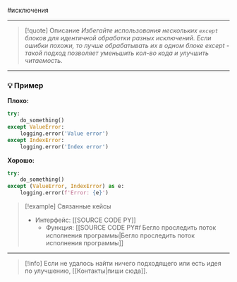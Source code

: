 #исключения
***

>[!quote] Описание
_Избегайте использования нескольких `except` блоков для идентичной обработки разных исключений.
Если ошибки похожи, то лучше обрабатывать их в одном блоке except - такой подход позволяет уменьшить кол-во кода и улучшить читаемость._

***
### 💡 Пример


**Плохо:**
```python
try:
	do_something()
except ValueError:
	logging.error('Value error')
except IndexError:
	logging.error('Index error')
```

**Хорошо:**
```python
try:
	do_something()
except (ValueError, IndexError) as e:
	logging.error(f'Error: {e}')
```

> [!example] Связанные кейсы
> - Интерфейс: [[SOURCE CODE PY]]
> 	- Функция: [[SOURCE CODE PY#𝑓 Бегло проследить поток исполнения программы|Бегло проследить поток исполнения программы]]

***

> [!info]
> Если не удалось найти ничего подходящего или есть идея по улучшению, [[Контакты|пиши сюда]].
